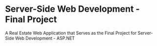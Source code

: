 # Server-Side Web Development - Final Project

A Real Estate Web Application that Serves as the Final Project for Server-Side Web Development - ASP.NET

